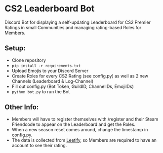 # CS2 Leaderboard Bot

Discord Bot for displaying a self-updating Leaderboard for CS2 Premier Ratings in small Communities and managing rating-based Roles for Members.

## Setup:

- Clone repository
- `pip install -r requirements.txt`
- Upload Emojis to your Discord Server
- Create Roles for every CS2 Rating (see config.py) as well as 2 new Channels (Leaderboard & Log-Channel)
- Fill out config.py (Bot Token, GuildID, ChannelIDs, EmojiIDs)
- `python bot.py` to run the Bot

## Other Info:

- Members will have to register themselves with /register and their Steam Friendcode to appear on the Leaderboard and get the Roles.
- When a new season reset comes around, change the timestamp in config.py.
- The data is collected from [Leetify](https://leetify.com/app), so Members are required to have an account to see their rating.
